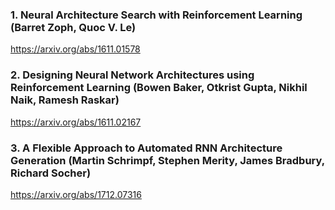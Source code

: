 ### 1. Neural Architecture Search with Reinforcement Learning (Barret Zoph, Quoc V. Le)

https://arxiv.org/abs/1611.01578

### 2. Designing Neural Network Architectures using Reinforcement Learning (Bowen Baker, Otkrist Gupta, Nikhil Naik, Ramesh Raskar)

https://arxiv.org/abs/1611.02167

### 3. A Flexible Approach to Automated RNN Architecture Generation (Martin Schrimpf, Stephen Merity, James Bradbury, Richard Socher)

https://arxiv.org/abs/1712.07316

